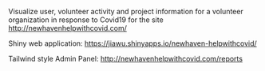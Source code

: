 Visualize user, volunteer activity and project information for a volunteer organization in response to Covid19 for the site http://newhavenhelpwithcovid.com/

Shiny web application:
https://jiawu.shinyapps.io/newhaven-helpwithcovid/

Tailwind style Admin Panel:
http://newhavenhelpwithcovid.com/reports
